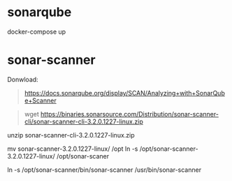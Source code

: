 # sonarqube
docker-compose up

# sonar-scanner
Donwload: 
> https://docs.sonarqube.org/display/SCAN/Analyzing+with+SonarQube+Scanner


> wget https://binaries.sonarsource.com/Distribution/sonar-scanner-cli/sonar-scanner-cli-3.2.0.1227-linux.zip

unzip sonar-scanner-cli-3.2.0.1227-linux.zip

mv sonar-scanner-3.2.0.1227-linux/ /opt
ln -s /opt/sonar-scanner-3.2.0.1227-linux/ /opt/sonar-scaner

ln -s /opt/sonar-scanner/bin/sonar-scanner /usr/bin/sonar-scanner

